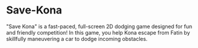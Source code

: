 # Save-Kona
"Save Kona" is a fast-paced, full-screen 2D dodging game designed for fun and friendly competition! In this game, you help Kona escape from Fatin by skillfully maneuvering a car to dodge incoming obstacles. 

